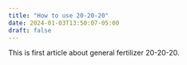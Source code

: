 ```yaml
---
title: "How to use 20-20-20"
date: 2024-01-03T13:50:07-05:00
draft: false
---
```


This is first article about general fertilizer 20-20-20. 